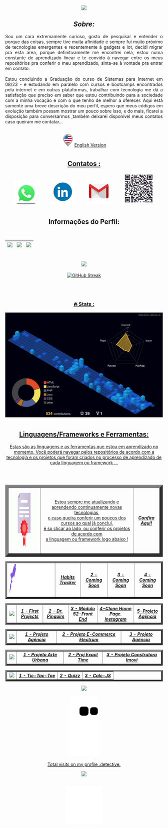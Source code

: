 <div align="center">
      <img height ="500" src="https://github.com/LeandroDukievicz/LeandroDukievicz/blob/main/gifs/CYBER.gif"/>
</div>
    
    
<div align = "center">
    
_**<h2>Sobre:</h2>**_
    <p align="justify">Sou um cara extremamente curioso, gosto de pesquisar e entender o porque das coisas, sempre tive muita afinidade e sempre fui muito próximo de tecnologias emergentes e recentemente à gadgets e Iot, decidi migrar pra esta área, porque definitivamente me encontrei nela, estou numa constante de aprendizado linear e te convido à navegar entre os meus repositórios pra conferir o meu aprendizado, sinta-se à vontade pra entrar em contato.<br><br>
Estou concluindo a Graduação do curso de Sistemas para Internet em 08/23 - e estudando em paralelo com cursos e bootcamps encontrados pela internet e em outras plataformas, trabalhar com tecnologia me dá a satisfação que preciso em saber que estou contribuindo para a sociedade com a minha vocação e com o que tenho de melhor a oferecer. Aqui está somente uma breve descrição do meu perfil, espero que meus códigos em evolução também possam mostrar um pouco sobre isso, e do mais, ficarei a disposição para conversarmos ,também deixarei disponível meus contatos caso queiram me contatar...</p> <br>
    <a  href="https://github.com/LeandroDukievicz/LeandroDukievicz/blob/main/EnglishVersion.md" target="_blank"><img  height="40em" src="https://github.com/LeandroDukievicz/LeandroDukievicz/blob/main/united-states.png" target="_blank">English Version
</div>     

#

<div align="center">
     
<div align = "center">
    <h2 align="center">Contatos : </h2>
        <a href="https://wa.me/5544991293234?text=Ol%C3%A1%2C+tudo+bem+%3F" target="_blank"><img height="80em"src="https://github.com/LeandroDukievicz/LeandroDukievicz/blob/main/gifs/contact.gif"></a>&ensp;&ensp;&ensp;&ensp;&ensp;<a href="https://www.linkedin.com/in/leandrodukievicz/" target="_blank"><img height="80" src="https://github.com/LeandroDukievicz/LeandroDukievicz/blob/main/gifs/in.gif" target="_blank"></a>&ensp;&ensp;&ensp;&ensp;&ensp;<a href="mailto:leandrodukievicz1718@gmail.com" target="_blank"><img height="80"src="https://github.com/LeandroDukievicz/LeandroDukievicz/blob/main/gifs/mail.gif" target="_blank"></a>&ensp;&ensp;&ensp;&ensp;&ensp;<img height = "100em"src="https://github.com/LeandroDukievicz/LeandroDukievicz/blob/main/gifs/qrcode.jpg"/>
   
</div>

 #
      
<section align="center">
  <h2 align="center"> Informações do Perfil:</h2>
  
</section>
      <br>

| ![](http://github-profile-summary-cards.vercel.app/api/cards/stats?username=LeandroDukievicz&theme=tokyonight) | ![](http://github-profile-summary-cards.vercel.app/api/cards/repos-per-language?username=LeandroDukievicz&hide=Html&theme=tokyonight) | ![](http://github-profile-summary-cards.vercel.app/api/cards/most-commit-language?username=LeandroDukievicz&theme=tokyonight) |
| :-: | :-: | :-: |

#

 ![](http://github-profile-summary-cards.vercel.app/api/cards/profile-details?username=LeandroDukievicz&theme=tokyonight) <br><br>
[![GitHub Streak](https://github-readme-streak-stats.herokuapp.com?user=LeandroDukievicz&theme=tokyonight&locale=pt-br&date_format=j%20M%5B%20Y%5D)](https://git.io/streak-stats)<br><br><br><a href="http://www.github.com/LeandroDukievicz"> 

#

### :fire:  Stats :

<img src="./profile-3d-contrib/profile-night-view.svg"/>

#
      
<section align="center">
   <h2>Linguagens/Frameworks e Ferramentas:</h2>
   <p>Estas são as linguagens e as ferramentas que estou em aprendizado no momento, Você poderá navegar pelos repositórios de acordo com a tecnologia e os projetos que foram criados no processo de aprendizado de cada linguagem ou framework ...</p><br><br>

<table align="center" border="10px" >
      <tr>
            <td><img  height="200em" src="https://github.com/LeandroDukievicz/CERTIFICATES/blob/main/certificate-icon.gif" target="_blank"></td> 
            <td><p>Estou sempre me atualizando e aprendendo continuamente novas tecnologias,<br> e caso queira conferir um poucos dos cursos ao qual já concluí,<br> é so clicar ao lado, ou conferir os projetos de acordo com <br>a linguagem ou framework logo abaixo !</p></td>
             <td><a href="https://github.com/LeandroDukievicz/CERTIFICATES"><i><strong>Confira Aqui!</i></strong></a></td> 
      </tr>
</table>
      
<table align="center" border="5px" >
      <tr>
            <td><img height ="100em"src="https://github.com/LeandroDukievicz/PROJECT-NLW-TRACK-EXPLORER-/blob/main/assets/rocketseat.svg" /></td> 
             <td><a href="https://github.com/LeandroDukievicz/PROJECT-NLW-TRACK-EXPLORER-"><i><strong>Habits Tracker</i></strong></a></td>
             <td><a href=""><i><strong>2 - Coming Soon</i></strong></a></td>
             <td><a href=""><i><strong>3 - Coming Soon</i></strong></a></td> 
             <td><a href=""><i><strong>4 - Coming Soon<i></strong></a></td>                
      </tr>
</table>         
      
<table align="center" border="5px" >
      <tr>
            <td><img height ="100em"src="https://cdn.jsdelivr.net/gh/devicons/devicon/icons/css3/css3-original-wordmark.svg" /></td> 
             <td><a href="https://github.com/LeandroDukievicz/First_Projects"><i><strong>1 - First Projects</i></strong></a></td>
             <td><a href="https://github.com/LeandroDukievicz/DoctorPinguimPortifolio"><i><strong>2 - Dr. Pinguim</i></strong></a></td>
             <td><a href="https://github.com/LeandroDukievicz/Mod52_frontend"><i><strong>3 - Módulo 52-Front End</i></strong></a></td> 
             <td><a href="https://github.com/LeandroDukievicz/clone-homepage-instagram"><i><strong>4-Clone Home Page. Instagram <i></strong></a></td> 
             <td><a href="https://github.com/LeandroDukievicz/css-html-agencia"><i><strong>5-Projeto Agência</i></strong></a></td>      
      </tr>
</table>      
              
<table align="center" border="5px" >
      <tr>
            <td><img height ="100em"src="https://cdn.jsdelivr.net/gh/devicons/devicon/icons/sass/sass-original.svg" /></td> 
             <td><a href="https://github.com/LeandroDukievicz/sass-project-agency"><i><strong> 1 - Projeto  Agência</i></strong></a></td>
             <td><a href="https://github.com/LeandroDukievicz/sass-project-electrum"><i><strong> 2 - Projeto  E-Commerce Electrum</i></strong></a></td>
             <td><a href="https://github.com/LeandroDukievicz/sass-project-agency"><i><strong> 3 - Projeto  Agência</a></i></strong></td> 
      </tr>
</table>
      
<table align="center" border="5px" >
      <tr>
            <td><img height ="100em"src="https://cdn.jsdelivr.net/gh/devicons/devicon/icons/bootstrap/bootstrap-plain-wordmark.svg" /></td> 
             <td><a href="https://github.com/LeandroDukievicz/bootstrap-urban-arts"><i><strong>1 - Projeto Arte Urbana </i></strong></a></td>
             <td><a href="https://github.com/LeandroDukievicz/bootstrap5-exact-time-"><i><strong>2 -  Proj Exact Time</i></strong></a></td>
             <td><a href="https://github.com/LeandroDukievicz/bootstrap-imovi"><i><strong>3 - Projeto Construtora Imovi </i></strong></a></td> 
      </tr>
</table>
      
<table align="center" border="5px" >
      <tr>     
            <td><img height ="100em"src="https://cdn.jsdelivr.net/gh/devicons/devicon/icons/javascript/javascript-plain.svg" /></td> 
             <td><a href="https://github.com/LeandroDukievicz/tic-tac-toe"><i><strong>1 - Tic-Tac-Toe </i></strong></a></td>
             <td><a href="#"><i><strong>2 -  Quizz</i></strong></a></td>
             <td><a href="#"><i><strong>3 - Calc-JS </i></strong></a></td> 
      </tr>
</table>
      
    
![](https://i.imgur.com/waxVImv.png)
<p align="center">
  <img src="https://github.com/LeandroDukievicz/LeandroDukievicz/raw/output/github-contribution-grid-snake.svg" alt="snake animation">
</p>

 <div align="center">
    <p> Total visits on my profile :detective:</p>
    <img src="https://profile-counter.glitch.me/LeandroDukievicz/count.svg"/>
 </div>
          
 #
 
 <div align="center">
     <a  href="https://github.com/LeandroDukievicz" target="_blank"><img  height="119" src="https://github.com/LeandroDukievicz/LeandroDukievicz/blob/main/gifs/SETA-CIMA.gif" target="_blank">
</div>   










  






